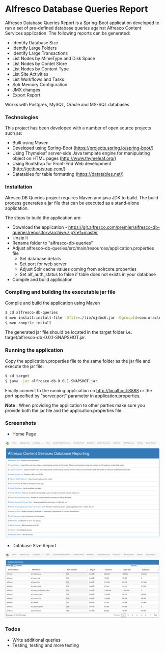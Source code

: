 # Alfresco Database Queries Report

Alfresco Database Queries Report is a Spring-Boot application developed to run a set of pre-defined database queries against Alfresco Content Services application. The following reports can be generated:
  - Identify Database Size
  - Identify Large Folders
  - Identify Large Transactions
  - List Nodes by MimeType and Disk Space
  - List Nodes by Contet Store
  - List Nodes by Content Type
  - List Site Activities
  - List Workflows and Tasks
  - Solr Memory Configuration
  - JMX changes
  - Export Report

  Works with Postgres, MySQL, Oracle and MS-SQL databases.

### Technologies

This project has been developed with a number of open source projects such as:
  - Built using Maven
  - Developed using Spring-Boot (https://projects.spring.io/spring-boot/)
  - Using Thymeleaf server-side Java template engine for manipulating object on HTML pages (http://www.thymeleaf.org/)
  - Using Bootstrap for Front-End Web development (http://getbootstrap.com/)
  - Datatables for table formatting (https://datatables.net/)


### Installation

Alresco DB Queries project requires Maven and java JDK to build. The build process generates a jar file that can be executed as a stand-alone application.

The steps to build the application are:
 - Download the application - https://git.alfresco.com/premier/alfresco-db-queries/repository/archive.zip?ref=master
 - Unzip it
 - Rename folder to "alfresco-db-queries"
 - Adjust alfresco-db-queries/src/main/resources/application.properties file
    - Set database details
    - Set port for web server
    - Adjust Solr cache values coming from solrcore.properties
    - Set alf_auth_status to false if table does not exists in your database
 - Compile and build application

### Compiling and building the executable jar file
Compile and build the application using Maven
```sh
$ cd alfresco-db-queries
$ mvn install:install-file -Dfile=./lib/ojdbc6.jar -DgroupId=com.oracle -DartifactId=ojdbc6 -Dversion=11.2.0.3 -Dpackaging=jar
$ mvn compile install
```

The generated jar file should be located in the target folder i.e. target/alfresco-db-0.0.1-SNAPSHOT.jar.

### Running the application

Copy the application.properties file to the same folder as the jar file and execute the jar file:

```sh
$ cd target
$ java -jar alfresco-db-0.0.1-SNAPSHOT.jar
```
Finally connect to the running application on [http://localhost:8888](http://localhost:8888) or the port specified by "server.port" parameter in application.properties. 

**Note** : When providing the application to other parties make sure you provide both the jar file and the application.properties file.

### Screenshots

- Home Page

![alt text](images/home.png)

- Database Size Report

![alt text](images/db-info.png)


### Todos

 - Write additional queries
 - Testing, testing and more testing


